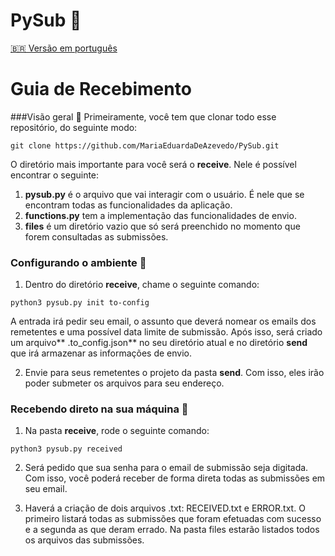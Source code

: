 # PySub 📨

[🇧🇷 Versão em português](#Guia-de-recebimento)  

# Guia de Recebimento

###Visão geral 👀
Primeiramente, você tem que clonar todo esse repositório, do seguinte modo:

```
git clone https://github.com/MariaEduardaDeAzevedo/PySub.git
```

O diretório mais importante para você será o **receive**. Nele é possível encontrar o seguinte:

1.   **pysub.py** é o arquivo que vai interagir com o usuário. É nele que se encontram todas as funcionalidades da aplicação.
2. **functions.py** tem a implementação das funcionalidades de envio.
3. **files** é um diretório vazio que só será preenchido no momento que forem consultadas as submissões.

### Configurando o ambiente  📨
1.  Dentro do diretório **receive**, chame o seguinte comando:
```
python3 pysub.py init to-config
```
A entrada irá pedir seu email, o assunto que deverá nomear os emails dos remetentes e uma possível data limite de submissão. 
Após isso, será criado um arquivo** .to_config.json** no seu diretório atual e no diretório **send** que irá armazenar as informações de envio.

2.  Envie para seus remetentes o projeto da pasta **send**. Com isso, eles irão poder submeter os arquivos para seu endereço.

### Recebendo direto na sua máquina  📨

1. Na pasta **receive**, rode o seguinte comando:
```
python3 pysub.py received
```

2. Será pedido que sua senha para o email de submissão seja digitada. Com isso, você poderá receber de forma direta todas as submissões em seu email.

3. Haverá a criação de dois arquivos .txt: RECEIVED.txt e ERROR.txt. O primeiro listará todas as submissões que foram efetuadas com sucesso e a segunda as que deram errado. Na pasta files estarão listados todos os arquivos das submissões. 
